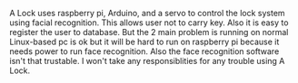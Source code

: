 A Lock uses raspberry pi, Arduino, and a servo to control the lock system using facial recognition. This allows user not to carry key. Also it is easy to register the user to database. But the 2 main problem is running on normal Linux-based pc is ok but it will be hard to run on raspberry pi because it needs power to run face recognition. Also the face recognition software isn't that trustable. I won't take any responsiblities for any trouble using A Lock.
